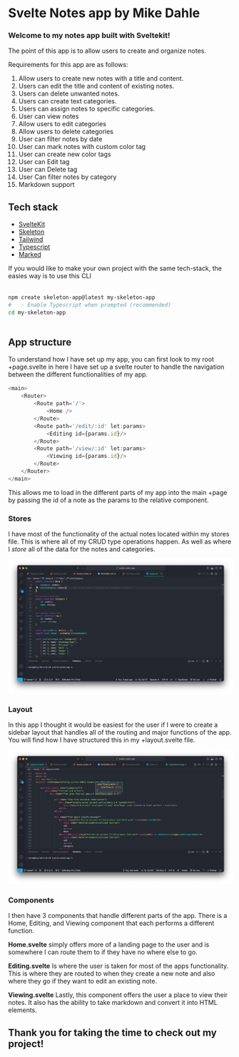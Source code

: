 # Svelte Notes app by Mike Dahle

### Welcome to my notes app built with Sveltekit!

The point of this app is to allow users to create and organize notes. 

Requirements for this app are as follows:
1. Allow users to create new notes with a title and content.
2. Users can edit the title and content of existing notes.
3. Users can delete unwanted notes.
4. Users can create text categories.
5. Users can assign notes to specific categories.
6. User can view notes
7. Allow users to edit categories
8. Allow users to delete categories
9. User can filter notes by date
10. User can mark notes with custom color tag
11. User can create new color tags
12. User can Edit tag
13. User can Delete tag
14. User Can filter notes by category
15. Markdown support

## Tech stack

- [SvelteKit](https://svelte.dev)
- [Skeleton](https://www.skeleton.dev)
- [Tailwind](https://tailwindcss.com)
- [Typescript](https://www.typescriptlang.org)
- [Marked](https://www.npmjs.com/package/marked)

If you would like to make your own project with the same tech-stack, the easies way is to use this CLI

```bash

npm create skeleton-app@latest my-skeleton-app
#	- Enable Typescript when prompted (recommended)
cd my-skeleton-app
						
```

## App structure

To understand how I have set up my app, you can first look to my root +page.svelte in here I have set up a svelte router to handle the navigation between the different functionalities of my app.

```ts
<main>
	<Router>
		<Route path='/'>
			<Home />
		</Route>
		<Route path='/edit/:id' let:params>
			<Editing id={params.id}/>
		</Route>
		<Route path='/view/:id' let:params>
			<Viewing id={params.id}/>
		</Route>
	</Router>
</main>
```

This allows me to load in the different parts of my app into the main +page by passing the id of a note as the params to the relative component.

### Stores

I have most of the functionality of the actual notes located within my stores file. This is where all of my CRUD type operations happen. As well as where I *store* all of the data for the notes and categories.

![Notes Store](/static/notesStore.png)

### Layout

In this app I thought it would be easiest for the user if I were to create a sidebar layout that handles all of the routing and major functions of the app. You will find how I have structured this in my +layout.svelte file.

![Sidebar](/static/sidebar.png)

### Components

I then have 3 components that handle different parts of the app. There is a Home, Editing, and Viewing component that each performs a different function.

**Home.svelte** simply offers more of a landing page to the user and is somewhere I can route them to if they have no where else to go.

**Editing.svelte** Is where the user is taken for most of the apps functionality. This is where they are routed to when they create a new note and also where they go if they want to edit an existing note.

**Viewing.svelte** Lastly, this component offers the user a place to view their notes. It also has the ability to take markdown and convert it into HTML elements. 

## Thank you for taking the time to check out my project!